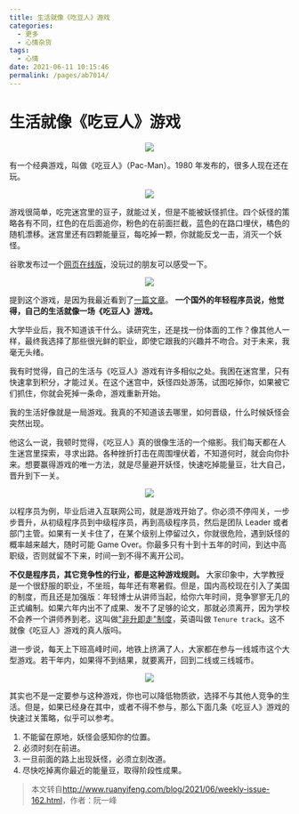 ```yaml
---
title: 生活就像《吃豆人》游戏
categories: 
  - 更多
  - 心情杂货
tags: 
  - 心情
date: 2021-06-11 10:15:46
permalink: /pages/ab7014/
---
```


# 生活就像《吃豆人》游戏

<p align="center">
  <img src="https://cdn.jsdelivr.net/gh/ytppp/ytpblog-image-store/img/bg2021060615.jpg">
</p>

<!-- more -->

有一个经典游戏，叫做《吃豆人》（Pac-Man）。1980 年发布的，很多人现在还在玩。

<p align="center">
  <img src="https://cdn.jsdelivr.net/gh/ytppp/ytpblog-image-store/img/bg2021060615.jpg">
</p>

游戏很简单，吃完迷宫里的豆子，就能过关，但是不能被妖怪抓住。四个妖怪的策略各有不同，红色的在后面追你，粉色的在前面拦截，蓝色的在路口埋伏，橘色的随机漂移。迷宫里还有四颗能量豆，每吃掉一颗，你就能反戈一击，消灭一个妖怪。

谷歌发布过一个[网页在线版](https://www.google.com/search?q=pac-man)，没玩过的朋友可以感受一下。

<p align="center">
  <img src="https://cdn.jsdelivr.net/gh/ytppp/ytpblog-image-store/img/bg2021060901.jpg">
</p>

提到这个游戏，是因为我最近看到了[一篇文章](https://mahmoud-mohamed-bahaa.medium.com/i-spent-18-months-making-a-decision-heres-what-i-learned-the-pac-man-approach-c943e687413a)。 **一个国外的年轻程序员说，他觉得，自己的生活就像一场《吃豆人》游戏。**

大学毕业后，我不知道该干什么。读研究生，还是找一份体面的工作？像其他人一样，最终我选择了那些很光鲜的职业，即使它跟我的兴趣并不吻合。对于未来，我毫无头绪。

我有时觉得，自己的生活与《吃豆人》游戏有许多相似之处。我困在迷宫里，只有快速拿到积分，才能过关。在这个迷宫中，妖怪四处游荡，试图吃掉你，如果被它们抓住，你就会死掉一条命，游戏重新开始。

我的生活好像就是一局游戏。我真的不知道该去哪里，如何晋级，什么时候妖怪会突然出现。

他这么一说，我顿时觉得，《吃豆人》真的很像生活的一个缩影。我们每天都在人生迷宫里探索，寻求出路。各种挫折打击在周围埋伏着，不知道何时，就会向你扑来。想要赢得游戏的唯一方法，就是尽量避开妖怪，快速吃掉能量豆，壮大自己，晋升到下一关。

<p align="center">
  <img src="https://cdn.jsdelivr.net/gh/ytppp/ytpblog-image-store/img/bg2021060617.jpg">
</p>

以程序员为例，毕业后进入互联网公司，就是游戏开始了。你必须不停闯关，一步步晋升，从初级程序员到中级程序员，再到高级程序员，然后是团队 Leader 或者部门主管。如果有一关卡住了，在某个级别上停留过久，你就很危险，遇到妖怪的概率越来越大，随时可能 Game Over。你最多只有十到十五年的时间，到达中高职级，否则就留不下来，时间一到不得不离开公司。

**不仅是程序员，其它竞争性的行业，都是这种游戏规则。** 大家印象中，大学教授是一个很舒服的职业，不坐班，每年还有寒暑假。但是，国内高校现在引入了美国的制度，而且还是加强版：年轻博士从讲师当起，给你六年时间，竞争寥寥无几的正式编制。如果六年内出不了成果、发不了足够的论文，那就必须离开，因为学校不会养一个讲师养到老。这叫做["非升即走"制度](https://www.163.com/dy/article/FVDFHGVA05488SSE.html)，英语叫做 `Tenure track`。这不就像《吃豆人》游戏的真人版吗。

进一步说，每天上下班高峰时间，地铁上挤满了人，大家都在参与一线城市这个大型游戏。若干年内，如果得不到结果，就要离开，回到二线或三线城市。

<p align="center">
  <img src="https://cdn.jsdelivr.net/gh/ytppp/ytpblog-image-store/img/bg2021060903.jpg">
</p>

其实也不是一定要参与这种游戏，你也可以降低物质欲，选择不与其他人竞争的生活。但是，如果已经身在其中，或者不得不参与，那么下面几条《吃豆人》游戏的快速过关策略，似乎可以参考。

1. 不能留在原地，妖怪会感知你的位置。
2. 必须时刻在前进。
3. 一旦前面的路上出现妖怪，必须立刻改道。
4. 尽快吃掉离你最近的能量豆，取得阶段性成果。

> 本文转自<http://www.ruanyifeng.com/blog/2021/06/weekly-issue-162.html>，作者：阮一峰
